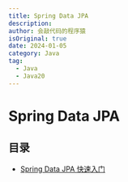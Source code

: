 ```yaml
---
title: Spring Data JPA
description:
author: 会敲代码的程序猿
isOriginal: true
date: 2024-01-05
category: Java
tag:
  - Java
  - Java20
---
```


# Spring Data JPA

## 目录

* [Spring Data JPA 快速入门](/spring-data-jpa/jetbrains/getting-started)
